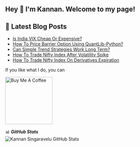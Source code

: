 ## Hey 👋 I'm Kannan. Welcome to my page!

## 📩 Latest Blog Posts 
<!-- BLOG-POST-LIST:START -->
- [Is India VIX Cheap Or Expensive?](https://medium.com/@kannansi/is-india-vix-cheap-or-expensive-b0cc2a04dec4?source=rss-b9ef9ca30a5e------2)
- [How To Price Barrier Option Using QuantLib-Python?](https://medium.com/@kannansi/how-to-price-barrier-option-using-quantlib-python-ee4b1fff2448?source=rss-b9ef9ca30a5e------2)
- [Can Simple Trend Strategies Work Long Term?](https://medium.com/@kannansi/can-simple-trend-strategies-work-long-term-9186a8f14948?source=rss-b9ef9ca30a5e------2)
- [How To Trade Nifty Index After Volatility Spike](https://medium.com/@kannansi/how-to-trade-nifty-index-after-volatility-spike-28b362bfef7f?source=rss-b9ef9ca30a5e------2)
- [How To Trade Nifty Index On Derivatives Expiration](https://medium.com/@kannansi/how-to-trade-nifty-index-on-derivatives-expiration-127a32c71aed?source=rss-b9ef9ca30a5e------2)
<!-- BLOG-POST-LIST:END -->

If you like what I do, you can 

<a href="https://www.buymeacoffee.com/kannansi" target="_blank"><img src="https://cdn.buymeacoffee.com/buttons/v2/default-yellow.png" alt="Buy Me A Coffee" width="150" ></a>

  <summary>📊 <b><i>GitHub Stats</i></b></summary>
  <img src="https://github-readme-stats.vercel.app/api?username=kannansingaravelu&show_icons=true&theme=vision-friendly-dark&count_private=true&hide=contribs,prs,issues" alt="Kannan Singaravelu GitHub Stats" />
